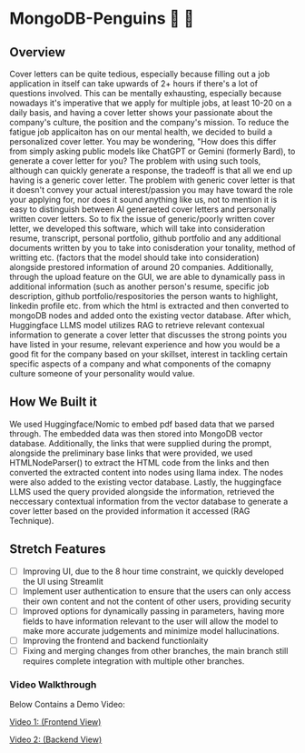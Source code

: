 # MongoDB-Penguins 🐧 🍃
## Overview
Cover letters can be quite tedious, especially because filling out a job application in itself can take upwards of 2+ hours if there's a lot of questions involved. This can be mentally exhausting, especially because nowadays it's imperative that we apply for multiple jobs, at least 10-20 on a daily basis, and having a cover letter shows your passionate about the company's culture, the position and the company's mission. To reduce the fatigue job applicaiton has on our mental health, we decided to build a personalized cover letter. You may be wondering, "How does this differ from simply asking public models like ChatGPT or Gemini (formerly Bard), to generate a cover letter for you? The problem with using such tools, although can quickly generate a response, the tradeoff is that all we end up having is a generic cover letter. The problem with generic cover letter is that it doesn't convey your actual interest/passion you may have toward the role your applying for, nor does it sound anything like us, not to mention it is easy to distinguish between AI generaeted cover letters and personally written cover letters. So to fix the issue of generic/poorly written cover letter, we developed this software, which will take into consideration resume, transcript, personal portfolio, github portfolio and any additional documents written by you to take into conisderation your tonality, method of writting etc. (factors that the model should take into consideration) alongside prestored information of around 20 companies. Additionally, through the upload feature on the GUI, we are able to dynamically pass in additional information (such as another person's resume, specific job description, github portfolio/respositories the person wants to highlight, linkedin profile etc. from which the html is extracted and then converted to mongoDB nodes and added onto the existing vector database. After which, Huggingface LLMS model utilizes RAG to retrieve relevant contexual information to generate a cover letter that discusses the strong points you have listed in your resume, relevant experience and how you would be a good fit for the company based on your skillset, interest in tackling certain specific aspects of a company and what components of the comapny culture someone of your personality would value.

## How We Built it
We used Huggingface/Nomic to embed pdf based data that we parsed through. The embedded data was then stored into MongoDB vector database. Additionally, the links that were supplied during the prompt, alongside the preliminary base links that were provided, we used HTMLNodeParser() to extract the HTML code from the links and then converted the extracted content into nodes using llama index. The nodes were also added to the existing vector database. Lastly, the huggingface LLMS used the query provided alongside the information, retrieved the neccessary contextual information from the vector database to generate a cover letter based on the provided information it accessed (RAG Technique).

## Stretch Features
- [ ] Improving UI, due to the 8 hour time constraint, we quickly developed the UI using Streamlit
- [ ] Implement user authentication to ensure that the users can only access their own content and not the content of other users, providing security
- [ ] Improved options for dynamically passing in parameters, having more fields to have information relevant to the user will allow the model to make more accurate judgements and minimize model hallucinations.
- [ ] Improving the frontend and backend functionlaity
- [ ] Fixing and merging changes from other branches, the main branch still requires complete integration with multiple other branches.

### Video Walkthrough
Below Contains a Demo Video:

[Video 1: (Frontend View)](https://youtu.be/2INy342w2jE)

[Video 2: (Backend View)](https://youtu.be/yG3zQq3CrJM)




